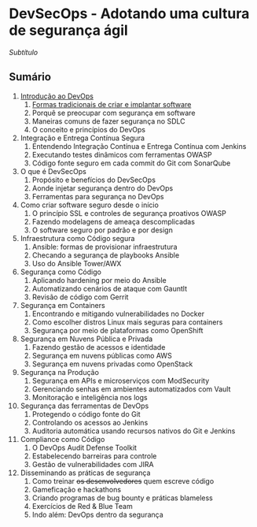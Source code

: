 # DevSecOps - Adotando uma cultura de segurança ágil

*Subtítulo*

## Sumário

1. [Introdução ao DevOps](manuscript/introducao-ao-devops/_index.md)
   1. [Formas tradicionais de criar e implantar software](manuscript/introducao-ao-devops/formas-tradicionais-de-criar-e-implantar-software.md)
   1. Porquê se preocupar com segurança em software
   1. Maneiras comuns de fazer segurança no SDLC
   1. O conceito e princípios do DevOps
1. Integração e Entrega Contínua Segura
   1. Entendendo Integração Contínua e Entrega Contínua com Jenkins
   1. Executando testes dinâmicos com ferramentas OWASP
   1. Código fonte seguro em cada commit do Git com SonarQube
1. O que é DevSecOps
   1. Propósito e benefícios do DevSecOps
   1. Aonde injetar segurança dentro do DevOps
   1. Ferramentas para segurança no DevOps
1. Como criar software seguro desde o início
   1. O princípio SSL e controles de segurança proativos OWASP
   1. Fazendo modelagens de ameaça descomplicadas
   1. O software seguro por padrão e por design
1. Infraestrutura como Código segura
   1. Ansible: formas de provisionar infraestrutura
   1. Checando a segurança de playbooks Ansible
   1. Uso do Ansible Tower/AWX
1. Segurança como Código
   1. Aplicando hardening por meio do Ansible
   1. Automatizando cenários de ataque com Gauntlt
   1. Revisão de código com Gerrit
1. Segurança em Containers
   1. Encontrando e mitigando vulnerabilidades no Docker
   1. Como escolher distros Linux mais seguras para containers
   1. Segurança por meio de plataformas como OpenShift
1. Segurança em Nuvens Pública e Privada
   1. Fazendo gestão de acessos e identidade
   1. Segurança em nuvens públicas como AWS
   1. Segurança em nuvens privadas como OpenStack
1. Segurança na Produção
   1. Segurança em APIs e microserviços com ModSecurity
   1. Gerenciando senhas em ambientes automatizados com Vault
   1. Monitoração e inteligência nos logs
1. Segurança das ferramentas de DevOps
   1. Protegendo o código fonte do Git
   1. Controlando os acessos ao Jenkins
   1. Auditoria automática usando recursos nativos do Git e Jenkins
1. Compliance como Código
   1. O DevOps Audit Defense Toolkit
   1. Estabelecendo barreiras para controle
   1. Gestão de vulnerabilidades com JIRA
1. Disseminando as práticas de segurança
   1. Como treinar ~~os desenvolvedores~~ quem escreve código
   1. Gameficação e hackathons
   1. Criando programas de bug bounty e práticas blameless
   1. Exercícios de Red & Blue Team
   1. Indo além: DevOps dentro da segurança